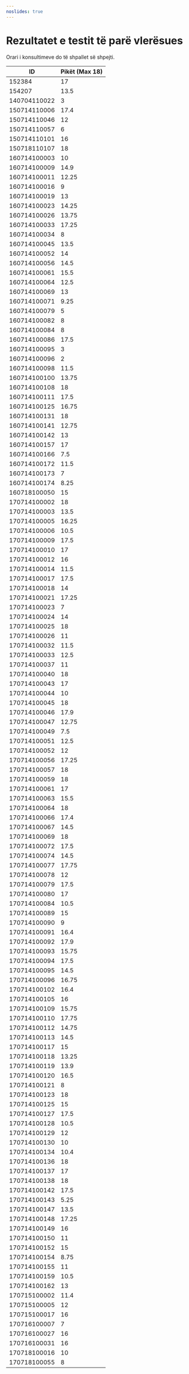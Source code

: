 ```yaml
---
noslides: true
---
```


# Rezultatet e testit të parë vlerësues

Orari i konsultimeve do të shpallet së shpejti.

| ID           | Pikët (Max 18) |
| ------------ | -------------- |
| 152384       | 17             |
| 154207       | 13.5           |
| 140704110022 | 3              |
| 150714110006 | 17.4           |
| 150714110046 | 12             |
| 150714110057 | 6              |
| 150714110101 | 16             |
| 150718110107 | 18             |
| 160714100003 | 10             |
| 160714100009 | 14.9           |
| 160714100011 | 12.25          |
| 160714100016 | 9              |
| 160714100019 | 13             |
| 160714100023 | 14.25          |
| 160714100026 | 13.75          |
| 160714100033 | 17.25          |
| 160714100034 | 8              |
| 160714100045 | 13.5           |
| 160714100052 | 14             |
| 160714100056 | 14.5           |
| 160714100061 | 15.5           |
| 160714100064 | 12.5           |
| 160714100069 | 13             |
| 160714100071 | 9.25           |
| 160714100079 | 5              |
| 160714100082 | 8              |
| 160714100084 | 8              |
| 160714100086 | 17.5           |
| 160714100095 | 3              |
| 160714100096 | 2              |
| 160714100098 | 11.5           |
| 160714100100 | 13.75          |
| 160714100108 | 18             |
| 160714100111 | 17.5           |
| 160714100125 | 16.75          |
| 160714100131 | 18             |
| 160714100141 | 12.75          |
| 160714100142 | 13             |
| 160714100157 | 17             |
| 160714100166 | 7.5            |
| 160714100172 | 11.5           |
| 160714100173 | 7              |
| 160714100174 | 8.25           |
| 160718100050 | 15             |
| 170714100002 | 18             |
| 170714100003 | 13.5           |
| 170714100005 | 16.25          |
| 170714100006 | 10.5           |
| 170714100009 | 17.5           |
| 170714100010 | 17             |
| 170714100012 | 16             |
| 170714100014 | 11.5           |
| 170714100017 | 17.5           |
| 170714100018 | 14             |
| 170714100021 | 17.25          |
| 170714100023 | 7              |
| 170714100024 | 14             |
| 170714100025 | 18             |
| 170714100026 | 11             |
| 170714100032 | 11.5           |
| 170714100033 | 12.5           |
| 170714100037 | 11             |
| 170714100040 | 18             |
| 170714100043 | 17             |
| 170714100044 | 10             |
| 170714100045 | 18             |
| 170714100046 | 17.9           |
| 170714100047 | 12.75          |
| 170714100049 | 7.5            |
| 170714100051 | 12.5           |
| 170714100052 | 12             |
| 170714100056 | 17.25          |
| 170714100057 | 18             |
| 170714100059 | 18             |
| 170714100061 | 17             |
| 170714100063 | 15.5           |
| 170714100064 | 18             |
| 170714100066 | 17.4           |
| 170714100067 | 14.5           |
| 170714100069 | 18             |
| 170714100072 | 17.5           |
| 170714100074 | 14.5           |
| 170714100077 | 17.75          |
| 170714100078 | 12             |
| 170714100079 | 17.5           |
| 170714100080 | 17             |
| 170714100084 | 10.5           |
| 170714100089 | 15             |
| 170714100090 | 9              |
| 170714100091 | 16.4           |
| 170714100092 | 17.9           |
| 170714100093 | 15.75          |
| 170714100094 | 17.5           |
| 170714100095 | 14.5           |
| 170714100096 | 16.75          |
| 170714100102 | 16.4           |
| 170714100105 | 16             |
| 170714100109 | 15.75          |
| 170714100110 | 17.75          |
| 170714100112 | 14.75          |
| 170714100113 | 14.5           |
| 170714100117 | 15             |
| 170714100118 | 13.25          |
| 170714100119 | 13.9           |
| 170714100120 | 16.5           |
| 170714100121 | 8              |
| 170714100123 | 18             |
| 170714100125 | 15             |
| 170714100127 | 17.5           |
| 170714100128 | 10.5           |
| 170714100129 | 12             |
| 170714100130 | 10             |
| 170714100134 | 10.4           |
| 170714100136 | 18             |
| 170714100137 | 17             |
| 170714100138 | 18             |
| 170714100142 | 17.5           |
| 170714100143 | 5.25           |
| 170714100147 | 13.5           |
| 170714100148 | 17.25          |
| 170714100149 | 16             |
| 170714100150 | 11             |
| 170714100152 | 15             |
| 170714100154 | 8.75           |
| 170714100155 | 11             |
| 170714100159 | 10.5           |
| 170714100162 | 13             |
| 170715100002 | 11.4           |
| 170715100005 | 12             |
| 170715100017 | 16             |
| 170716100007 | 7              |
| 170716100027 | 16             |
| 170716100031 | 16             |
| 170718100016 | 10             |
| 170718100055 | 8              |
